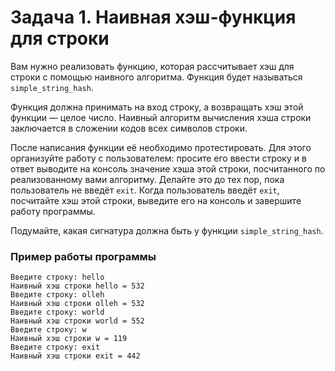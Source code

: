 # Задача 1. Наивная хэш-функция для строки
Вам нужно реализовать функцию, которая рассчитывает хэш для строки с помощью наивного алгоритма. Функция будет называться `simple_string_hash`.

Функция должна принимать на вход строку, а возвращать хэш этой функции — целое число. Наивный алгоритм вычисления хэша строки заключается в сложении кодов всех символов строки.

После написания функции её необходимо протестировать. Для этого организуйте работу с пользователем: просите его ввести строку и в ответ выводите на консоль значение хэша этой строки, посчитанного по реализованному вами алгоритму. Делайте это до тех пор, пока пользователь не введёт `exit`. Когда пользователь введёт `exit`, посчитайте хэш этой строки, выведите его на консоль и завершите работу программы.

Подумайте, какая сигнатура должна быть у функции `simple_string_hash`.

### Пример работы программы

```
Введите строку: hello
Наивный хэш строки hello = 532
Введите строку: olleh
Наивный хэш строки olleh = 532
Введите строку: world
Наивный хэш строки world = 552
Введите строку: w
Наивный хэш строки w = 119
Введите строку: exit
Наивный хэш строки exit = 442
```

